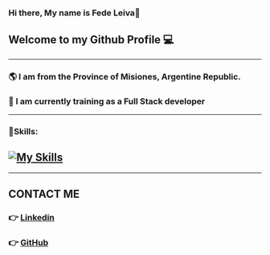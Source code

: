 ### Hi there, My name is Fede Leiva👋

##  Welcome to my Github Profile 💻
-------------------------------------------------------------------------------------

### 🌎 I am from the Province of Misiones, Argentine Republic.

### 📘 I am currently training as a **Full Stack developer**
----------------------------------------------------------------------------------------

### 🚀**Skills**:    


 [![My Skills](https://skillicons.dev/icons?i=html,css,javascript,react,java,spring,mysql,postman&theme=light)](https://skillicons.dev)
------------------------------------------------------------------------------------------------------

---------------------------------------------------------------------------------------------------------
## CONTACT ME

 ### 👉 [**Linkedin**](www.linkedin.com/in/fedelei)
### 👉 [**GitHub**](www.github.com/fedelei)
